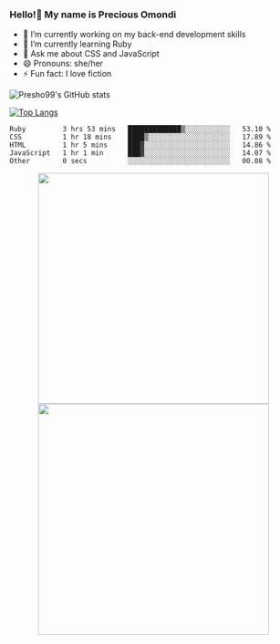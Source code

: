 ### Hello!👋 My name is Precious Omondi 

- 🔭 I’m currently working on my back-end development skills
- 🌱 I’m currently learning Ruby
- 💬 Ask me about CSS and JavaScript
- 😄 Pronouns: she/her
- ⚡ Fun fact: I love fiction




![Presho99's GitHub stats](https://github-readme-stats.vercel.app/api?username=Presho99&show_icons=true&theme=dark)


[![Top Langs](https://github-readme-stats.vercel.app/api/top-langs/?username=Presho99&langs_count=8&theme=dark)](https://github.com/Presho99/github-readme-stats)

<!--START_SECTION:waka-->

```text
Ruby         3 hrs 53 mins   █████████████▒░░░░░░░░░░░   53.10 %
CSS          1 hr 18 mins    ████▒░░░░░░░░░░░░░░░░░░░░   17.89 %
HTML         1 hr 5 mins     ███▓░░░░░░░░░░░░░░░░░░░░░   14.86 %
JavaScript   1 hr 1 min      ███▓░░░░░░░░░░░░░░░░░░░░░   14.07 %
Other        0 secs          ░░░░░░░░░░░░░░░░░░░░░░░░░   00.08 %
```

<!--END_SECTION:waka-->

<p align="center">
 <img src="https://github-readme-stats.vercel.app/api?username=Presho99&show_icons=true&theme=radical" width="405"/><img src="https://github-readme-streak-stats.herokuapp.com/?user=Presho99&ring=fad02c&fire=fad02c&currStreakLabel=fad02c&background=1F222E&hide_border=true&sideNums=fff6ea&sideLabels=fff6ea&dates=fff6ea&currStreakNum=fff6ea" width="405"/>
</p>
